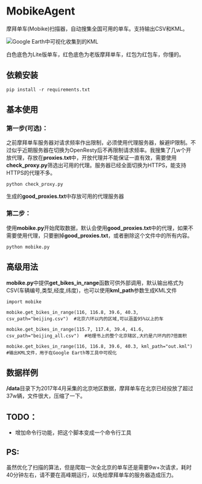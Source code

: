 # MobikeAgent
摩拜单车(Mobike)扫描器，自动搜集全国可用的单车。支持输出CSV和KML。

![Google Earth中可视化收集到的KML](https://github.com/yrjyrj123/image/raw/master/mobike_agent_demo.gif)

白色底色为Lite版单车，红色底色为老版摩拜单车，红包为红包车，你懂的。

## 依赖安装
	pip install -r requirements.txt

## 基本使用

### 第一步(可选)：
之前摩拜单车服务器对请求频率作出限制，必须使用代理服务器，躲避IP限制。不过似乎近期服务器在切换为OpenResty后不再限制请求频率。我搜集了几w个开放代理，存放在**proxies.txt**中，开放代理并不能保证一直有效，需要使用**check_proxy.py**筛选出可用的代理。服务器已经全面切换为HTTPS，能支持HTTPS的代理不多。

	python check_proxy.py
	
生成的**good_proxies.txt**中存放可用的代理服务器

### 第二步：
使用**mobike.py**开始爬取数据，默认会使用**good_proxies.txt**中的代理，如果不需要使用代理，只要删掉**good_proxies.txt**，或者删除这个文件中的所有内容。
	
	python mobike.py
	
## 高级用法
**mobike.py**中提供**get\_bikes\_in\_range**函数可供外部调用，默认输出格式为CSV(车辆编号,类型,经度,纬度)，也可以使用**kml\_path**参数生成KML文件

	import mobike
	
	mobike.get_bikes_in_range(116, 116.8, 39.6, 40.3, csv_path="beijing.csv")  #北京六环以内的区域,可以涵盖95%以上的车
	
    mobike.get_bikes_in_range(115.7, 117.4, 39.4, 41.6, csv_path="beijing_all.csv")  #地理书上的整个北京辖区,大约是六环内的7倍面积	
    
    mobike.get_bikes_in_range(116, 116.8, 39.6, 40.3, kml_path="out.kml")   #输出KML文件，用于在Google Earth等工具中可视化
    
## 数据样例
**/data**目录下为2017年4月采集的北京地区数据，摩拜单车在北京已经投放了超过37w辆，文件很大，压缩了一下。

## TODO：
* 增加命令行功能，把这个脚本变成一个命令行工具

## PS:
虽然优化了扫描的算法，但是爬取一次全北京的单车还是需要9w+次请求，耗时40分钟左右，请不要在高峰期运行，以免给摩拜单车的服务器造成压力。
